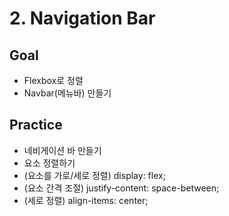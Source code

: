 # 2. Navigation Bar

## Goal
- Flexbox로 정렬
- Navbar(메뉴바) 만들기

## Practice
- 네비게이션 바 만들기
- 요소 정렬하기
- (요소를 가로/세로 정렬) display: flex;
- (요소 간격 조절) justify-content: space-between;
- (세로 정렬) align-items: center;